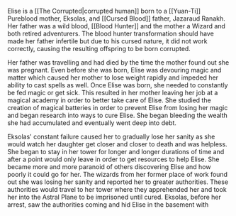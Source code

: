 Elise is a [[The Corrupted|corrupted human]] born to a [[Yuan-Ti]] Pureblood mother, Eksolas, and [[Cursed Blood]] father, Jazaraud Ranakh. Her father was a wild blood, [[Blood Hunter]] and the mother a Wizard and both retired adventurers. The blood hunter transformation should have made her father infertile but due to his cursed nature, it did not work correctly, causing the resulting offspring to be born corrupted.

Her father was travelling and had died by the time the mother found out she was pregnant. Even before she was born, Elise was devouring magic and matter which caused her mother to lose weight rapidly and impeded her ability to cast spells as well. Once Elise was born, she needed to constantly be fed magic or get sick. This resulted in her mother leaving her job at a magical academy in order to better take care of Elise. She studied the creation of magical batteries in order to prevent Elise from losing her magic and began research into ways to cure Elise. She began bleeding the wealth she had accumulated and eventually went deep into debt. 

 Eksolas' constant failure caused her to gradually lose her sanity as she would watch her daughter get closer and closer to death and was helpless. She began to stay in her tower for longer and longer durations of time and after a point would only leave in order to get resources to help Elise. She became more and more paranoid of others discovering Elise and how poorly it could go for her. The wizards from her former place of work found out she was losing her sanity and reported her to greater authorities. These authorities would travel to her tower where they apprehended her and took her into the Astral Plane to be imprisoned until cured. Eksolas, before her arrest, saw the authorities coming and hid Elise in the basement with